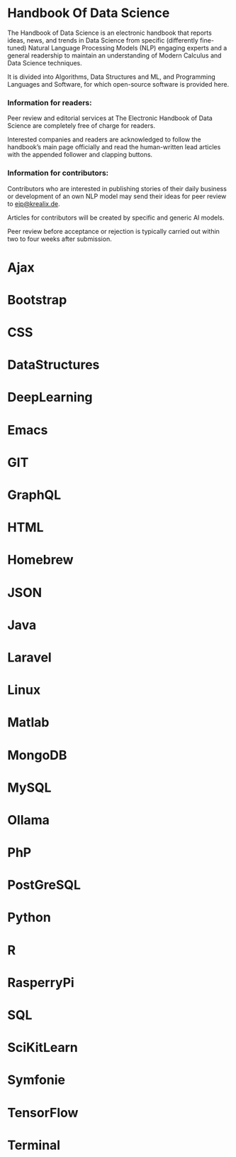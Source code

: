 # Handbook Of Data Science

The Handbook of Data Science is an electronic handbook that reports ideas, news, and trends in Data Science from specific (differently fine-tuned) Natural Language Processing Models (NLP) engaging experts and a general readership to maintain an understanding of Modern Calculus and Data Science techniques.

It is divided into Algorithms, Data Structures and ML, and Programming Languages and Software, for which open-source software is provided here.

### Information for readers:

Peer review and editorial services at The Electronic Handbook of Data Science are completely free of charge for readers.

Interested companies and readers are acknowledged to follow the handbook’s main page officially and read the human-written lead articles with the appended follower and clapping buttons.

### Information for contributors:

Contributors who are interested in publishing stories of their daily business or development of an own NLP model may send their ideas for peer review to ejp@krealix.de.

Articles for contributors will be created by specific and generic AI models.

Peer review before acceptance or rejection is typically carried out within two to four weeks after submission.

# Ajax
# Bootstrap
# CSS
# DataStructures
# DeepLearning
# Emacs
# GIT
# GraphQL
# HTML
# Homebrew
# JSON
# Java
# Laravel
# Linux
# Matlab
# MongoDB
# MySQL
# Ollama
# PhP
# PostGreSQL
# Python
# R
# RasperryPi
# SQL
# SciKitLearn
# Symfonie
# TensorFlow
# Terminal


